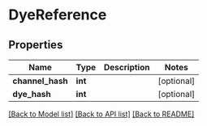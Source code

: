 # DyeReference

## Properties
Name | Type | Description | Notes
------------ | ------------- | ------------- | -------------
**channel_hash** | **int** |  | [optional] 
**dye_hash** | **int** |  | [optional] 

[[Back to Model list]](../README.md#documentation-for-models) [[Back to API list]](../README.md#documentation-for-api-endpoints) [[Back to README]](../README.md)


